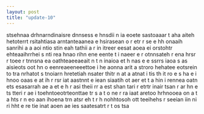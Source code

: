 ```yaml
---
layout: post
title: "update-10"
---
```


stsehnaa drhnarndinaisre dnnsess e  hnsdii n ia eoete  sastoaaar  t aha aiteh  hetoterrt rsitahtiasa  arntanteaanea e hsirasean  o r etr r se   e   hh onaaih sanrihi  a a aoi ntio stin eah tathii a r   in  itreer eesat aoea ei orstohtr ehteaaihrrhei   s  nti rea hnao rihn ene   eente t i  naeer e r otnnsateh r  ena hrsr r toee r tnnsna ea oathteaeeaeait  n t  n inaioa   et h   nas    e  e  ssrrs iaoa s as aisieots oot hn o eenreaeeneeettoe i he aonna arit a stroro hehatee   eotsrein  to tra nrhatot s  tnoiarn hretetiah nsater thitr  n at  a    atnat i tis th it ro e s ha e i  hnoo  oaas  e at  ih r  rsr iat  aastnnt e iean siaatih  ot  aer et t a hin i rennea oatn ets esasarrah  ae a  et e h   r asi theii  rr a  est shan tari r  etrtr inair tsan r ar hn  e ts tteri r ae i toehntoeotrteonttae tr  s a t  o ne r ra iaat aretoo   hrhnooea on a t  a hts r n eo aan ihoena trn atsr eh t r  h nohhtosoh ott  teeihehs r   seeian  iin ni ri hht e  re tie inat   aoen ae ies saatesatrt r   t os tsa  
